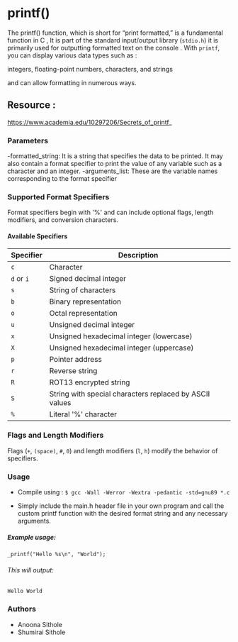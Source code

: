 # printf()

The printf() function, which is short for “print formatted,” is a fundamental function in  C , It is part of the standard input/output library (`stdio.h`) it is  primarily used for outputting formatted text on the console . With `printf`, you can display various data types such  as :

integers, floating-point numbers, characters, and strings

and can allow formatting in numerous ways.

## Resource :
https://www.academia.edu/10297206/Secrets_of_printf_

### Parameters

-formatted_string: It is a string that specifies the data to be printed. It may also contain a format specifier to print the value of any variable such as a character and an integer.
-arguments_list: These are the variable names corresponding to the format specifier


### Supported Format Specifiers

Format specifiers begin with '%' and can include optional flags, length modifiers, and conversion characters.

#### Available Specifiers

| Specifier | Description |
| --------- | ----------- |
| `c`       | Character   |
| `d` or `i`| Signed decimal integer |
| `s`       | String of characters |
| `b`       | Binary representation |
| `o`       | Octal representation |
| `u`       | Unsigned decimal integer |
| `x`       | Unsigned hexadecimal integer (lowercase) |
| `X`       | Unsigned hexadecimal integer (uppercase) |
| `p`       | Pointer address |
| `r`       | Reverse string |
| `R`       | ROT13 encrypted string |
| `S`       | String with special characters replaced by ASCII values |
| `%`       | Literal '%' character |

### Flags and Length Modifiers

Flags (`+`, `(space)`, `#`, `0`) and length modifiers (`l`, `h`) modify the behavior of specifiers.

### Usage
- Compile using :
  ```$ gcc -Wall -Werror -Wextra -pedantic -std=gnu89 *.c```

- Simply include the main.h header file in your own program and call the custom printf function with the desired format string and any necessary arguments.

##### Example usage:
```
_printf("Hello %s\n", "World");
```

###### This will output:

```Hello World```

### Authors

- Anoona Sithole
- Shumirai Sithole




